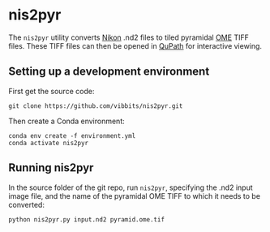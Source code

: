 # nis2pyr

The `nis2pyr` utility converts [Nikon](https://www.microscope.healthcare.nikon.com/products/software/nis-elements) .nd2 files to tiled pyramidal [OME](https://www.openmicroscopy.org/) TIFF files. These TIFF files can then be opened in [QuPath](https://qupath.github.io/) for interactive viewing.

## Setting up a development environment

First get the source code:
```
git clone https://github.com/vibbits/nis2pyr.git
```

Then create a Conda environment:
```
conda env create -f environment.yml
conda activate nis2pyr
```

## Running nis2pyr

In the source folder of the git repo, run `nis2pyr`, specifying the .nd2 input image file, and the name of the pyramidal OME TIFF to which it needs to be converted:

```
python nis2pyr.py input.nd2 pyramid.ome.tif
```
